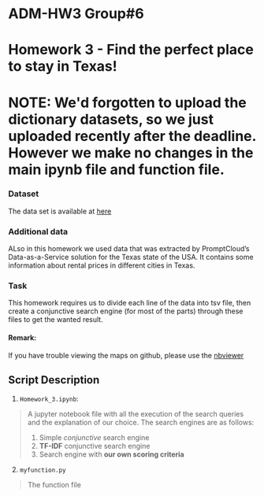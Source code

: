 # ADM-HW3 Group#6
# Homework 3 - Find the perfect place to stay in Texas!

# NOTE: We'd forgotten to upload the dictionary datasets, so we just uploaded recently after the deadline. However we make no changes in the main ipynb file and function file.

### Dataset
The data set is available at [here](https://www.kaggle.com/PromptCloudHQ/airbnb-property-data-from-texas)
### Additional data
ALso in this homework we used data that was extracted by PromptCloud’s Data-as-a-Service solution for the
Texas state of the USA. It contains some information about rental prices in different cities in Texas.

### Task
This homework requires us to divide each line of the data into tsv file, then create a conjunctive search engine (for most of the parts) through these files to get the wanted result.

#### Remark: 
If you have trouble viewing the maps on github, please use the [nbviewer](http://nbviewer.jupyter.org/)

## Script Description
1. `Homework_3.ipynb`:
> A jupyter notebook file with all the execution of the search queries and the explanation of our choice. The search engines are as follows:
> 1. Simple *conjunctive* search engine
> 2. **TF-IDF** conjunctive search engine
> 3. Search engine with **our own scoring criteria**

2. `myfunction.py`
> The function file
